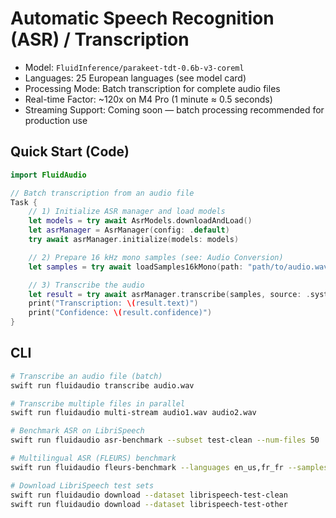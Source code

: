 # Automatic Speech Recognition (ASR) / Transcription

- Model: `FluidInference/parakeet-tdt-0.6b-v3-coreml`
- Languages: 25 European languages (see model card)
- Processing Mode: Batch transcription for complete audio files
- Real-time Factor: ~120x on M4 Pro (1 minute ≈ 0.5 seconds)
- Streaming Support: Coming soon — batch processing recommended for production use

## Quick Start (Code)

```swift
import FluidAudio

// Batch transcription from an audio file
Task {
    // 1) Initialize ASR manager and load models
    let models = try await AsrModels.downloadAndLoad()
    let asrManager = AsrManager(config: .default)
    try await asrManager.initialize(models: models)

    // 2) Prepare 16 kHz mono samples (see: Audio Conversion)
    let samples = try await loadSamples16kMono(path: "path/to/audio.wav")

    // 3) Transcribe the audio
    let result = try await asrManager.transcribe(samples, source: .system)
    print("Transcription: \(result.text)")
    print("Confidence: \(result.confidence)")
}
```

## CLI

```bash
# Transcribe an audio file (batch)
swift run fluidaudio transcribe audio.wav

# Transcribe multiple files in parallel
swift run fluidaudio multi-stream audio1.wav audio2.wav

# Benchmark ASR on LibriSpeech
swift run fluidaudio asr-benchmark --subset test-clean --num-files 50

# Multilingual ASR (FLEURS) benchmark
swift run fluidaudio fleurs-benchmark --languages en_us,fr_fr --samples 10

# Download LibriSpeech test sets
swift run fluidaudio download --dataset librispeech-test-clean
swift run fluidaudio download --dataset librispeech-test-other
```

